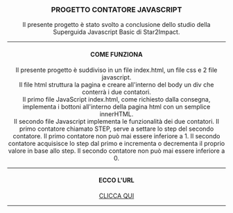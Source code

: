 <div id="top"></div>

<h3 align="center">PROGETTO CONTATORE JAVASCRIPT</h3>
  <p align="center">
     Il presente progetto è stato svolto a conclusione dello studio della Superguida Javascript Basic di Star2Impact.
    <br />
</div>


<div id="top"></div>
<hr>
<h4 align="center">COME FUNZIONA</h4>
  <p align="center">
     Il presente progetto è suddiviso in un file index.html, un file css e 2 file javascript.
  <br>Il file html struttura la pagina e creare all'interno del body un div che conterrà i due contatori.
  <br>Il primo file JavaScript index.html, come richiesto dalla consegna, implementa i bottoni all'interno della pagina html con un semplice innerHTML.
  <br>Il secondo file Javascript implementa le funzionalità dei due contatori. Il primo contatore chiamato STEP, serve a settare lo step del secondo contatore. Il primo contatore non può mai essere inferiore a 1. Il secondo contatore acquisisce lo step dal primo e incrementa o decrementa il proprio valore in base allo step. Il secondo contatore non può mai essere inferiore a 0.
    <br />
  <hr>
</div>

<h4 align="center">ECCO L'URL</h4>
  <p align="center">
     <a href="https://plomatteo.github.io/JavascriptButton/" target="_blanck"> CLICCA QUI </a>
    <br />
  <hr>
</div>
